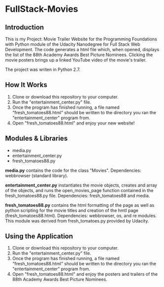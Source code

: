 # FullStack-Movies

## Introduction

This is my Project: Movie Trailer Website for the Programming Foundations with Python module of the Udacity Nanodegree for Full Stack Web Development.
The code generates a html file which, when opened, displays the list of the 88th Academy Awards Best Picture Nominees.
Clicking the movie posters brings up a linked YouTube video of the movie's trailer.

The project was writen in Python 2.7.

## How It Works

1. Clone or download this repository to your computer.
2. Run the "entertainment_center.py" file.
4. Once the program has finished running, a file named "fresh_tomatoes88.html" should be written to the directory you ran the "entertainment_center" program from.
5. Open "fresh_tomatoes88.html" and enjoy your new website!


## Modules & Libraries
* media.py
* entertainment_center.py
* fresh_tomatoes88.py


**media.py** contains the code for the class "Movies". Dependencies: webbrowser (standard library).

**entertainment_center.py** instantiates the movie objects, creates and array of the objects, and runs the open_movies_page function contained in the fresh_tomatoes88.py file. Dependencies: fresh_tomatoes88 and media.

**fresh_tomatoes88.py** contains the html formatting of the page as well as python scripting for the movie titles and creation of the hmtl page (fresh_tomatoes88.html). Dependencies: webbrowser, os, and re modules. This module was derived from fresh_tomatoes.py provided by Udacity.

## Using the Application
1. Clone or download this repository to your computer.
2. Run the "entertainment_center.py" file.
4. Once the program has finished running, a file named "fresh_tomatoes88.html" should be written to the directory you ran the "entertainment_center" program from.
5. Open "fresh_tomatoes88.html" and enjoy the posters and trailers of the 88th Academy Awards Best Picture Nominees.
 
